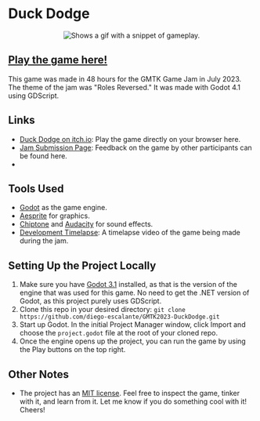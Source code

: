 # Duck Dodge

<p align="center">
  <picture>
    <source srcset="../assets/gameplay.gif?raw=true">
    <img alt="Shows a gif with a snippet of gameplay." src="../assets/gameplay.gif?raw=true">
  </picture>
</p>

## [Play the game here!](https://diego-escalante.itch.io/duck-dodge)
This game was made in 48 hours for the GMTK Game Jam in July 2023. The theme of the jam was "Roles Reversed." It was made with Godot 4.1 using GDScript. 

## Links
* [Duck Dodge on itch.io](https://diego-escalante.itch.io/duck-dodge): Play the game directly on your browser here.
* [Jam Submission Page](https://itch.io/jam/gmtk-2023/rate/2151873): Feedback on the game by other participants can be found here.
* 

## Tools Used
* [Godot](https://godotengine.org/) as the game engine.
* [Aesprite](https://www.aseprite.org/) for graphics.
* [Chiptone](https://sfbgames.itch.io/chiptone) and [Audacity](https://www.audacityteam.org/) for sound effects.
* [Development Timelapse](https://youtu.be/l8vn8NMDTbE): A timelapse video of the game being made during the jam.

## Setting Up the Project Locally
1. Make sure you have [Godot 3.1](https://godotengine.org/download) installed, as that is the version of the engine that was used for this game. No need to get the .NET version of Godot, as this project purely uses GDScript.
2. Clone this repo in your desired directory: `git clone https://github.com/diego-escalante/GMTK2023-DuckDodge.git`
3. Start up Godot. In the initial Project Manager window, click Import and choose the `project.godot` file at the root of your cloned repo.
4. Once the engine opens up the project, you can run the game by using the Play buttons on the top right.

## Other Notes
* The project has an [MIT license](LICENSE). Feel free to inspect the game, tinker with it, and learn from it. Let me know if you do something cool with it! Cheers!
